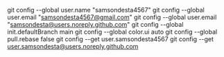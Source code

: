 git config --global user.name "samsondesta4567"
git config --global user.email "samsondesta4567@gmail.com"
git config --global user.email "samsondesta@users.noreply.github.com"
git config --global init.defaultBranch main
git config --global color.ui auto
git config --global pull.rebase false
git config --get user.samsondesta4567
git config --get user.samsondesta@users.noreply.github.com
